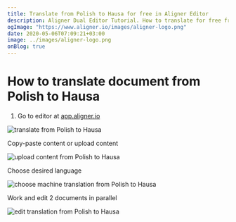 ```yaml
---
title: Translate from Polish to Hausa for free in Aligner Editor
description: Aligner Dual Editor Tutorial. How to translate for free from Polish to Hausa. Aligner is multilingual document management platform. 
ogImage: "https://www.aligner.io/images/aligner-logo.png"
date: 2020-05-06T07:09:21+03:00
image: ../images/aligner-logo.png
onBlog: true
---
```


# How to translate document from Polish to Hausa

1. Go to editor at [app.aligner.io](https://app.aligner.io "Aligner App web page")

![translate from Polish to Hausa](../aligner-blank-editor.png "translate from Polish to Hausa")

Copy-paste content or upload content

![upload content from Polish to Hausa](../aligner-uploaded-document.png "upload content from Polish to Hausa")

Choose desired language

![choose machine translation from Polish to Hausa](../aligner-language-dropdown.png "choose machine translation from Polish to Hausa")

Work and edit 2 documents in parallel

![edit translation from Polish to Hausa](../aligner-double-sitded-editor.png "edit translation from Polish to Hausa")

